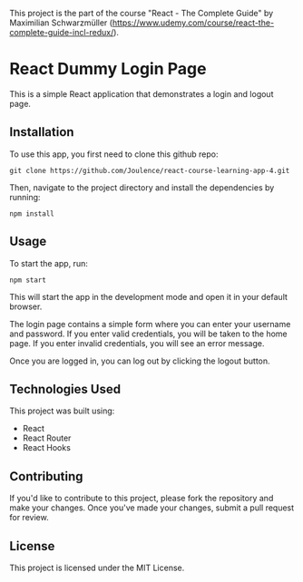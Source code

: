 This project is the part of the course "React - The Complete Guide" by Maximilian Schwarzmüller (https://www.udemy.com/course/react-the-complete-guide-incl-redux/).

# React Dummy Login Page

This is a simple React application that demonstrates a login and logout page.

## Installation

To use this app, you first need to clone this github repo:

```
git clone https://github.com/Joulence/react-course-learning-app-4.git
```

Then, navigate to the project directory and install the dependencies by running:

```
npm install
```

## Usage

To start the app, run:

```
npm start
```

This will start the app in the development mode and open it in your default browser.

The login page contains a simple form where you can enter your username and password. If you enter valid credentials, you will be taken to the home page. If you enter invalid credentials, you will see an error message.

Once you are logged in, you can log out by clicking the logout button.

## Technologies Used

This project was built using:

- React
- React Router
- React Hooks

## Contributing

If you'd like to contribute to this project, please fork the repository and make your changes. Once you've made your changes, submit a pull request for review.

## License

This project is licensed under the MIT License.